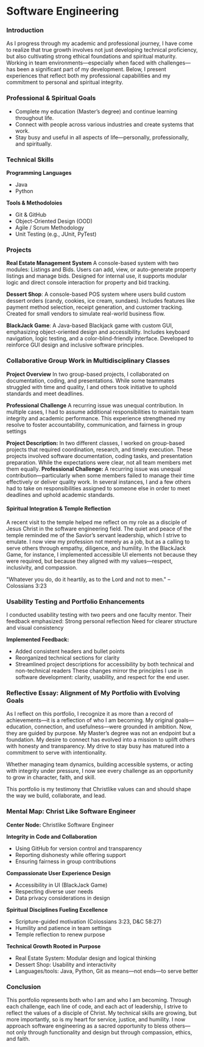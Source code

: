 # Software Engineering 

### Introduction
As I progress through my academic and professional journey, I have come to realize that true growth involves not just developing technical proficiency, but also cultivating strong ethical foundations and spiritual maturity. Working in team environments—especially when faced with challenges—has been a significant part of my development. Below, I present experiences that reflect both my professional capabilities and my commitment to personal and spiritual integrity.

### Professional & Spiritual Goals
- Complete my education (Master’s degree) and continue learning throughout life.
- Connect with people across various industries and create systems that work.
- Stay busy and useful in all aspects of life—personally, professionally, and spiritually.

### Technical Skills
**Programming Languages**
  - Java
  - Python
    
**Tools & Methodoloies**
  - Git & GitHub
  - Object-Oriented Design (OOD)
  - Agile / Scrum Methodology
  - Unit Testing (e.g., JUnit, PyTest)

### Projects
**Real Estate Management System**
A console-based system with two modules: Listings and Bids. Users can add, view, or auto-generate property listings and manage bids. Designed for internal use, it supports modular logic and direct console interaction for property and bid tracking.

**Dessert Shop**:
A console-based POS system where users build custom dessert orders (candy, cookies, ice cream, sundaes). Includes features like payment method selection, receipt generation, and customer tracking. Created for small vendors to simulate real-world business flow.

**BlackJack Game**: 
A Java-based Blackjack game with custom GUI, emphasizing object-oriented design and accessibility. Includes keyboard navigation, logic testing, and a color-blind-friendly interface. Developed to reinforce GUI design and inclusive software principles.

### Collaborative Group Work in Multidisciplinary Classes
 **Project Overview**
In two group-based projects, I collaborated on documentation, coding, and presentations. While some teammates struggled with time and  quality, I and others took initiative to uphold standards and meet deadlines.

 **Professional Challenge**
A recurring issue was unequal contribution. In multiple cases, I had to assume additional responsibilities to maintain team integrity and  academic performance. This experience strengthened my resolve to foster accountability, communication, and fairness in group settings

**Project Description:**
In two different classes, I worked on group-based projects that required coordination, research, and timely execution. These projects involved software documentation, coding tasks, and presentation preparation. While the expectations were clear, not all team members met them equally.
**Professional Challenge:**
A recurring issue was unequal contribution—particularly when some members failed to manage their time effectively or deliver quality work. In several instances, I and a few others had to take on responsibilities assigned to someone else in order to meet deadlines and uphold academic standards.

#### Spiritual Integration & Temple Reflection
A recent visit to the temple helped me reflect on my role as a disciple of Jesus Christ in the software engineering field. The quiet and peace of the temple reminded me of the Savior’s servant leadership, which I strive to emulate.
I now view my profession not merely as a job, but as a calling to serve others through empathy, diligence, and humility. In the BlackJack Game, for instance, I implemented accessible UI elements not because they were required, but because they aligned with my values—respect, inclusivity, and compassion.

"Whatever you do, do it heartily, as to the Lord and not to men." – Colossians 3:23

### Usability Testing and Portfolio Enhancements
I conducted usability testing with two peers and one faculty mentor. Their feedback emphasized:
Strong personal reflection
Need for clearer structure and visual consistency

**Implemented Feedback:**
 - Added consistent headers and bullet points
 - Reorganized technical sections for clarity
 - Streamlined project descriptions for accessibility by both technical and non-technical readers
These changes mirror the principles I use in software development: clarity, usability, and respect for the end user.

### Reflective Essay: Alignment of My Portfolio with Evolving Goals 
As I reflect on this portfolio, I recognize it as more than a record of achievements—it is a reflection of who I am becoming.
My original goals—education, connection, and usefulness—were grounded in ambition. Now, they are guided by purpose. My Master’s degree was not an endpoint but a foundation. My desire to connect has evolved into a mission to uplift others with honesty and transparency. My drive to stay busy has matured into a commitment to serve with intentionality.

Whether managing team dynamics, building accessible systems, or acting with integrity under pressure, I now see every challenge as an opportunity to grow in character, faith, and skill.

This portfolio is my testimony that Christlike values can and should shape the way we build, collaborate, and lead.

### Mental Map: Christ Like Software Engineer
**Center Node:** Christlike Software Engineer

**Integrity in Code and Collaboration**
- Using GitHub for version control and transparency
- Reporting dishonesty while offering support
- Ensuring fairness in group contributions

**Compassionate User Experience Design**
- Accessibility in UI (BlackJack Game)
- Respecting diverse user needs
- Data privacy considerations in design

**Spiritual Disciplines Fueling Excellence**
- Scripture-guided motivation (Colossians 3:23, D&C 58:27)
- Humility and patience in team settings
- Temple reflection to renew purpose
  
**Technical Growth Rooted in Purpose**
- Real Estate System: Modular design and logical thinking
- Dessert Shop: Usability and interactivity
- Languages/tools: Java, Python, Git as means—not ends—to serve better

### Conclusion
This portfolio represents both who I am and who I am becoming. Through each challenge, each line of code, and each act of leadership, I strive to reflect the values of a disciple of Christ. My technical skills are growing, but more importantly, so is my heart for service, justice, and humility.
I now approach software engineering as a sacred opportunity to bless others—not only through functionality and design but through compassion, ethics, and faith.
  

